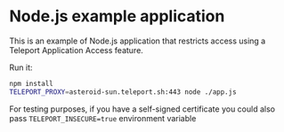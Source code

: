 # Node.js example application

This is an example of Node.js application that restricts access using a Teleport Application Access feature.

Run it:

```bash
npm install
TELEPORT_PROXY=asteroid-sun.teleport.sh:443 node ./app.js
```

For testing purposes, if you have a self-signed certificate you could also pass `TELEPORT_INSECURE=true` environment variable

